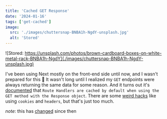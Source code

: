 ```yaml
---
title: 'Cached GET Response'
date: '2024-01-16'
tags: ['get-cached']
image:
  src: './images/chuttersnap-BNBA1h-NgdY-unsplash.jpg'
  alt: 'Stored'
---
```


![Stored: https://unsplash.com/photos/brown-cardboard-boxes-on-white-metal-rack-BNBA1h-NgdY](./images/chuttersnap-BNBA1h-NgdY-unsplash.jpg)

I've been using Next mostly on the front-end side until now, and I wasn't prepared for this 🤯 It wasn't long until I realized my `GET` endpoints were always returning the same data for some reason. And it turns out it's [documented](https://nextjs.org/docs/14/app/building-your-application/routing/route-handlers#caching) that `Route Handlers are cached by default when using the GET method with the Response object`. There are some [weird hacks](https://nextjs.org/docs/14/app/building-your-application/routing/route-handlers#opting-out-of-caching) like using `cookies` and `headers`, but that's just too much.

*note*: this has [changed](https://nextjs.org/blog/next-15#caching-semantics) since then

